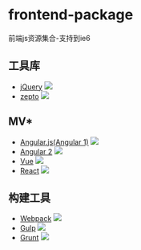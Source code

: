 # frontend-package

前端js资源集合-支持到ie6

## 工具库

* [jQuery](https://github.com/jquery/jquery) ![](https://img.shields.io/github/stars/jquery/jquery.svg)
* [zepto](https://github.com/madrobby/zepto) ![](https://img.shields.io/github/stars/madrobby/zepto.svg)

## MV*

* [Angular.js(Angular 1)](https://github.com/angular/angular.js) ![](https://img.shields.io/github/stars/angular/angular.js.svg)
* [Angular 2](https://github.com/angular/angular) ![](https://img.shields.io/github/stars/angular/angular.svg)
* [Vue](https://github.com/vuejs/vue) ![](https://img.shields.io/github/stars/vuejs/vue.svg)
* [React](https://github.com/facebook/react) ![](https://img.shields.io/github/stars/facebook/react.svg)

## 构建工具

* [Webpack](https://github.com/webpack/webpack) ![](https://img.shields.io/github/stars/webpack/webpack.svg)
* [Gulp](https://github.com/gulpjs/gulp) ![](https://img.shields.io/github/stars/gulpjs/gulp.svg)
* [Grunt](https://github.com/gruntjs/grunt) ![](https://img.shields.io/github/stars/gruntjs/grunt.svg)
